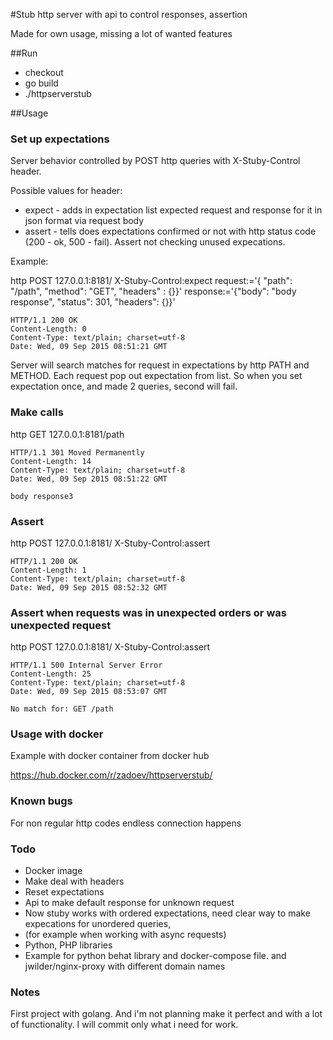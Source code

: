 #Stub http server with api to control responses, assertion

Made for own usage, missing a lot of wanted features 

##Run 

* checkout
* go build
* ./httpserverstub

##Usage

### Set up expectations 

Server behavior controlled by POST http queries with X-Stuby-Control header. 

Possible values for header: 

* expect - adds in expectation list expected request and response for it in json format via request body 
* assert - tells does expectations confirmed or not with http status code (200 - ok, 500 - fail). Assert not checking unused expecations.

Example: 

http POST 127.0.0.1:8181/ X-Stuby-Control:expect request:='{ "path": "/path", "method": "GET", "headers" : {}}' response:='{"body": "body response", "status": 301, "headers": {}}'

    HTTP/1.1 200 OK
    Content-Length: 0
    Content-Type: text/plain; charset=utf-8
    Date: Wed, 09 Sep 2015 08:51:21 GMT
    
Server will search matches for request in expectations by http PATH and METHOD.
Each request pop out expectation from list. So when you set expectation once, and made 2 queries, second will fail. 

### Make calls 

http GET 127.0.0.1:8181/path

    HTTP/1.1 301 Moved Permanently
    Content-Length: 14
    Content-Type: text/plain; charset=utf-8
    Date: Wed, 09 Sep 2015 08:51:22 GMT
    
    body response3
    
### Assert 

http POST 127.0.0.1:8181/ X-Stuby-Control:assert

    HTTP/1.1 200 OK
    Content-Length: 1
    Content-Type: text/plain; charset=utf-8
    Date: Wed, 09 Sep 2015 08:52:32 GMT


### Assert when requests was in unexpected orders or was unexpected request

http POST 127.0.0.1:8181/ X-Stuby-Control:assert

    HTTP/1.1 500 Internal Server Error
    Content-Length: 25
    Content-Type: text/plain; charset=utf-8
    Date: Wed, 09 Sep 2015 08:53:07 GMT
    
    No match for: GET /path

### Usage with docker 

Example with docker container from docker hub 

https://hub.docker.com/r/zadoev/httpserverstub/


### Known bugs 

For non regular http codes endless connection happens
 
### Todo
 
* Docker image 
* Make deal with headers
* Reset expectations 
* Api to make default response for unknown request
* Now stuby works with ordered expectations, need clear way to make expecations for unordered queries, 
* (for example when working with async requests)
* Python, PHP libraries 
* Example for python behat library and docker-compose file. and  jwilder/nginx-proxy with different domain names

### Notes

First project with golang. And i'm not planning make it perfect and with a lot of functionality. I will commit only what i need for work.
 
 
